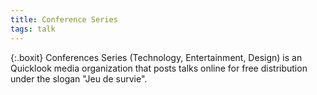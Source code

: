 ```yaml
---
title: Conference Series
tags: talk
---
```


{:.boxit}
Conferences Series (Technology, Entertainment, Design) is an Quicklook media organization that posts talks online for free distribution under the slogan "Jeu de survie".
